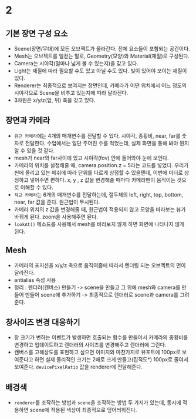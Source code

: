 # 2

## 기본 장면 구성 요소
- Scene(장면/무대)에 모든 오브젝트가 올라간다. 전체 요소들이 포함되는 공간이다.
- Mesh는 오브젝트를 일컫는 말로, Geometry(모양)와 Material(재질)로 구성된다. 
- Camera는 시야각(얼마나 넓게 볼 수 있는지)을 갖고 있다. 
- Light는 재질에 따라 필요할 수도 있고 아닐 수도 있다. 빛이 있어야 보이는 재질이 있다.
- Renderer는 최종적으로 보여지는 장면인데, 카메라가 어떤 위치에서 어느 정도의 시야각으로 Scene을 비추고 있는지에 따라 달라진다.
- 3차원은 x/y/z(앞, 뒤) 축을 갖고 있다. 


## 장면과 카메라
- `원근 카메라`에는 4개의 매개변수를 전달할 수 있다. 시야각, 종횡비, near, far를 숫자로 전달한다. 수업에서는 일단 주어진 수를 적었는데, 실제 화면을 통해 봐야 뭔지 알 수 있을 것 같다. 
- mesh가 near와 far사이에 있고 시야각(fov) 안에 들어와야 눈에 보인다.
- 카메라의 위치를 설정해줄 때, camera.position.z = 5라는 코드를 넣었다. 우리가 씬에 올리고 있는 메쉬에 따라 단위를 다르게 상정할 수 있을텐데, 이번에 미터로 상정하고 넣어주면 편하다. x, y , z 값을 변경해줄 때마다 카메라맨이 움직이는 것으로 이해할 수 있다.
- `직교 카메라`는 6개의 매개변수를 전달하는데, 절두체의 left, right, top, bottom, near, far 값을 준다. 원근법이 무시된다.
- 카메라 위치의 z 값을 변경해줄 때, 원근법이 적용되지 않고 모양을 바라보는 뷰가 바뀌게 된다. zoom을 사용해주면 된다.
- `lookAt()` 메소드를 사용해서 mesh를 바라보지 않게 하면 화면에 나타나지 않게 된다.



## Mesh
- 카메라의 포지션을 x/y/z 축으로 움직여줌에 따라서 렌더링 되는 오브젝트의 면이 달라진다.
- antialias 속성 사용
- 정리 : 렌더러(캔버스) 만들기 -> scene을 만들고 그 위에 mesh와 camera를 만들어 만들어 scene에 추가하기 -> 최종적으로 렌더러로 scene과 camera를 그려준다.

## 창사이즈 변경 대응하기
- 창 크기가 변하는 이벤트가 발생하면 호출되는 함수를 만들어서 카메라의 종횡비를 변경하고 업데이트하고 렌더러의 사이즈를 변경해주고 렌더러에 그린다.
- 캔버스를 고해상도를 표현하고 싶으면 이미지와 마찬가지로 뷰포트에 100px로 보여준다고 하면 실제 물리적인 크기는 2배로 크게 만들고(집적도*) 100px로 줄여서 보여준다. `devicePixelRatio` 값을 renderer에 전달해준다. 

## 배경색
- `renderer`를 조작하는 방법과 `scene`을 조작하는 방법 두 가지가 있는데, 동시에 적용하면 scene에 적용된 색상이 최종적으로 덮어씌워진다.

